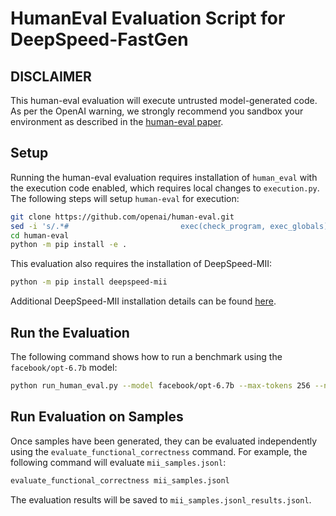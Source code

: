 # HumanEval Evaluation Script for DeepSpeed-FastGen

## DISCLAIMER

This human-eval evaluation will execute untrusted model-generated code. As per the OpenAI warning, we
strongly recommend you sandbox your environment as described in the [human-eval paper](https://arxiv.org/pdf/2107.03374.pdf).

## Setup

Running the human-eval evaluation requires installation of `human_eval` with the execution code enabled,
which requires local changes to `execution.py`. The following steps will setup `human-eval` for execution:

```bash
git clone https://github.com/openai/human-eval.git
sed -i 's/.*#                         exec(check_program, exec_globals).*/                        exec(check_program, exec_globals)/' human-eval/human_eval/execution.py
cd human-eval
python -m pip install -e .
```

This evaluation also requires the installation of DeepSpeed-MII:

```bash
python -m pip install deepspeed-mii
```

Additional DeepSpeed-MII installation details can be found [here](https://github.com/microsoft/DeepSpeed-MII#installation).

## Run the Evaluation

The following command shows how to run a benchmark using the `facebook/opt-6.7b` model:

```bash
python run_human_eval.py --model facebook/opt-6.7b --max-tokens 256 --num-samples-per-task 10
```

## Run Evaluation on Samples

Once samples have been generated, they can be evaluated independently using the `evaluate_functional_correctness` command.
For example, the following command will evaluate `mii_samples.jsonl`:

```bash
evaluate_functional_correctness mii_samples.jsonl
```

The evaluation results will be saved to `mii_samples.jsonl_results.jsonl`.
